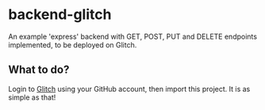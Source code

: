 # backend-glitch

An example 'express' backend with GET, POST, PUT and DELETE endpoints implemented, to be deployed on Glitch.

## What to do?

Login to [Glitch](https://glitch.com/) using your GitHub account, then import this project. It is as simple as that!
